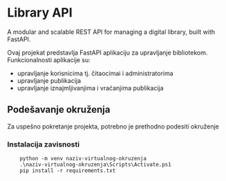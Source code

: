 # Library API
A modular and scalable REST API for managing a digital library, built with FastAPI.

Ovaj projekat predstavlja FastAPI aplikaciju za upravljanje bibliotekom. Funkcionalnosti aplikacije su: 
 - upravljanje korisnicima tj. čitaocimai i administratorima 
 - upravljanje publikacija
 - upravljanje iznajmljivanjima i vraćanjima publikacija

## Podešavanje okruženja
Za uspešno pokretanje projekta, potrebno je prethodno podesiti okruženje 
### Instalacija zavisnosti
```{python}
    python -m venv naziv-virtualnog-okruzenja
    .\naziv-virtualnog-okruzenja\Scripts\Activate.ps1
    pip install -r requirements.txt
```